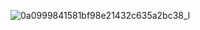 ![0a0999841581bf98e21432c635a2bc38_l](https://user-images.githubusercontent.com/18054164/104504530-a5ae2780-55f3-11eb-8781-4f9b905a5efb.jpg)
